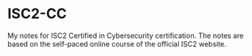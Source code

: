 # ISC2-CC
My notes for ISC2 Certified in Cybersecurity certification.
The notes are based on the self-paced online course of the official ISC2 website. 
